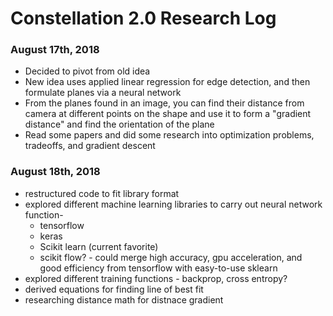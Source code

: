 # Constellation 2.0 Research Log

### August 17th, 2018

- Decided to pivot from old idea
- New idea uses applied linear regression for edge detection, and then formulate planes via a neural network
- From the planes found in an image, you can find their distance from camera at different points on the shape and use it to form a "gradient distance" and find the orientation of the plane
- Read some papers and did some research into optimization problems, tradeoffs, and gradient descent

### August 18th, 2018

- restructured code to fit library format
- explored different machine learning libraries to carry out neural network function-
  - tensorflow
  - keras
  - Scikit learn (current favorite)
  - scikit flow? - could merge high accuracy, gpu acceleration, and good efficiency from tensorflow with easy-to-use sklearn
- explored different training functions - backprop, cross entropy?
- derived equations for finding line of best fit
- researching distance math for distnace gradient